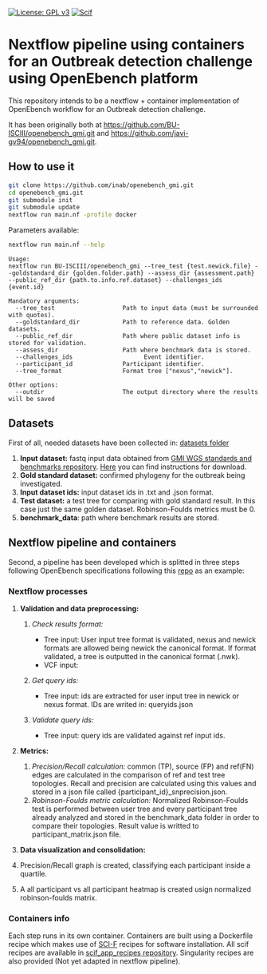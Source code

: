 [![License: GPL v3](https://img.shields.io/badge/License-GPL%20v3-blue.svg)](https://www.gnu.org/licenses/gpl-3.0) [![Scif](https://img.shields.io/badge/Filesystem-Scientific-brightgreen.svg)](https://sci-f.github.io)

# Nextflow pipeline using containers for an Outbreak detection challenge using OpenEbench platform

This repository intends to be a nextflow + container implementation of OpenEbench workflow for an Outbreak detection challenge. 

It has been originally both at <https://github.com/BU-ISCIII/openebench_gmi.git> and <https://github.com/javi-gv94/openebench_gmi.git>.

## How to use it

```Bash
git clone https://github.com/inab/openebench_gmi.git
cd openebench_gmi.git
git submodule init
git submodule update
nextflow run main.nf -profile docker 
```
Parameters available:
```Bash
nextflow run main.nf --help
```

```
Usage:
nextflow run BU-ISCIII/openebench_gmi --tree_test {test.newick.file} --goldstandard_dir {golden.folder.path} --assess_dir {assessment.path} --public_ref_dir {path.to.info.ref.dataset} --challenges_ids {event.id}

Mandatory arguments:
  --tree_test                   Path to input data (must be surrounded with quotes).
  --goldstandard_dir            Path to reference data. Golden datasets.
  --public_ref_dir              Path where public dataset info is stored for validation.
  --assess_dir                  Path where benchmark data is stored.
  --challenges_ids                    Event identifier.
  --participant_id              Participant identifier.
  --tree_format                 Format tree ["nexus","newick"].

Other options:
  --outdir                      The output directory where the results will be saved
```


## Datasets
First of all, needed datasets have been collected in: [datasets folder](datasets)

1. **Input dataset:** fastq input data obtained from [GMI WGS standards and benchmarks repository](https://github.com/globalmicrobialidentifier-WG3/datasets). [Here](datasets/inputDataset/README.md) you can find instructions for download.
2. **Gold standard dataset:** confirmed phylogeny for the outbreak being investigated.
3. **Input dataset ids:** input dataset ids in .txt and .json format.
4. **Test dataset:** a test tree for comparing with gold standard result. In this case just the same golden dataset. Robinson-Foulds metrics must be 0.
5. **benchmark_data**: path where benchmark results are stored.

## Nextflow pipeline and containers
Second, a pipeline has been developed which is splitted in three steps following OpenEbench specifications following this [repo](https://github.com/inab/opeb-submission) as an example:

### Nextflow processes
1. **Validation and data preprocessing:**
   1. *Check results format:* 
      - Tree input: User input tree format is validated, nexus and newick formats are allowed being newick the canonical format. If format validated, a tree is outputted in the canonical format (.nwk).
      - VCF input:
    
   2. *Get query ids:* 
      - Tree input: ids are extracted for user input tree in newick or nexus format. IDs are writed in: queryids.json 
    
   3. *Validate query ids:* 
      - Tree input: query ids are validated against ref input ids.

2. **Metrics:**
   1. *Precision/Recall calculation:* common (TP), source (FP) and ref(FN) edges are calculated in the comparison of ref and test tree topologies. Recall and precision are calculated using this values and stored in a json file called {participant_id}_snprecision.json.
   2. *Robinson-Foulds metric calculation:* Normalized Robinson-Foulds test is performed between user tree and every participant tree already analyzed and stored in the benchmark_data folder in order to compare their topologies. Result value is writted to participant_matrix.json file.
  
3. **Data visualization and consolidation:**
  1. Precision/Recall graph is created, classifying each participant inside a quartile.
  2. A all participant vs all participant heatmap is created usign normalized robinson-foulds matrix.

### Containers info

Each step runs in its own container. Containers are built using a Dockerfile recipe which makes use of [SCI-F](https://sci-f.github.io/) recipes for software installation. All scif recipes are available in [scif_app_recipes repository](https://github.com/BU-ISCIII/scif_app_recipes). Singularity recipes are also provided (Not yet adapted in nextflow pipeline).
